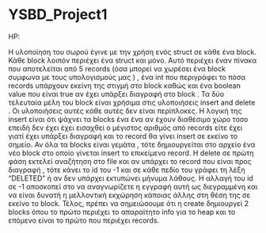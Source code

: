 # YSBD_Project1

HP:

Η υλοποίηση του σωρού έγινε με την χρήση ενός struct σε κάθε ένα block. Κάθε block λοιπόν περιέχει ένα struct και μόνο. Αυτό περιέχει έναν πίνακα που αποτελείται από 5 records (όσα μπορεί να χωρέσει ένα block συμφωνα με τους υπολογισμούς μας ) , ένα int που περιγράφει το πόσα records υπάρχουν εκείνη της στιγμή στο block καθώς και ένα boolean value που είναι true αν έχει υπάρξει διαγραφή στο block . Τα δύο τελευταία μέλη του block είναι χρήσιμα στις υλοποιήσεις insert and delete . Οι υλοποιήσεις αυτές κάθε αυτές δεν είναι περίπλοκες. Η λογική της insert είναι ότι ψάχνει τα blocks ένα ένα αν έχουν διαθέσιμο χώρο τοσο επειδή δεν έχει έχει εισαχθεί ο μέγιστος αριθμός από records είτε έχει γιατί έχει υπάρξει διαγραφή και το record θα γίνει insert σε εκείνο το σημείο. Αν όλα τα blocks είναι γεμάτα , τότε δημιουργείται στο αρχείο ένα νέο block στο οποίο γίνεται insert το επικείμενο record. H delete σε πρώτη φάση εκτελεί αναζήτηση στο file και αν υπάρχει το record που είναι προς διαγραφή , τότε κάνει το id του -1 και σε κάθε πεδίο του γράφει τη λέξη “DELETED” ή αν δεν υπάρχει εκτυπώνει μήνυμα λάθους. H αλλαγή του id σε -1 αποσκοπεί στο να αναγνωρίζετε η εγγραφή αυτή ως διεγραμμένη και να είναι δυνατή η μελλοντική εκχώρηση κάποιας άλλης στη θέση της σε εκείνο το block. Τέλος, πρέπει να σημειώσουμε ότι η create δημιουργεί 2 blocks όπου το πρώτο περιέχει το απαραίτητο info για το heap και το επόμενο είναι το πρώτο που περιέχει records.
